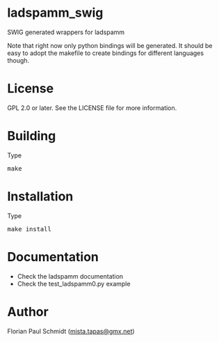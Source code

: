 # ladspamm_swig

SWIG generated wrappers for ladspamm

Note that right now only python bindings will be generated. It should be easy to adopt the makefile to create bindings for different languages though.

# License

GPL 2.0 or later. See the LICENSE file for more information.

# Building

Type 

<pre>
make
</pre>

# Installation

Type 

<pre>
make install
</pre>

# Documentation

* Check the ladspamm documentation
* Check the test_ladspamm0.py example

# Author

Florian Paul Schmidt (mista.tapas@gmx.net)

